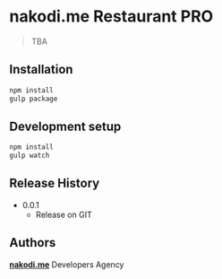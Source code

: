 # nakodi.me Restaurant PRO
> TBA

## Installation

```sh
npm install
gulp package
```

## Development setup

```sh
npm install
gulp watch
```

## Release History

* 0.0.1
    * Release on GIT

## Authors

[**nakodi.me**](https://nakodi.me) Developers Agency
